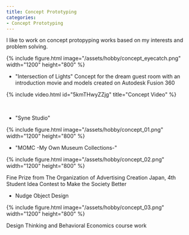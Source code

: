 ```yaml
---
title: Concept Prototyping 
categories:
- Concept Prototyping
---
```


I like to work on concept protopyping works based on my interests and problem solving.

{% include figure.html image="/assets/hobby/concept_eyecatch.png"  width="1200" height="800"  %}

<!-- more -->

* "Intersection of Lights"
Concept for the dream guest room with an introduction movie and models created on Autodesk Fusion 360

{% include video.html id="5kmTHwyZZjg" title="Concept Video" %}

<br>

* "Syne Studio"

{% include figure.html image="/assets/hobby/concept_01.png"  width="1200" height="800"  %}
<br>

* "MOMC -My Own Museum Collections-"

{% include figure.html image="/assets/hobby/concept_02.png" width="1200" height="800"  %}

Fine Prize from The Organization of Advertising Creation Japan, 4th Student Idea Contest to Make the Society Better
<br>
* Nudge Object Design

{% include figure.html image="/assets/hobby/concept_03.png"  width="1200" height="800"  %}

Design Thinking and Behavioral Economics course work
